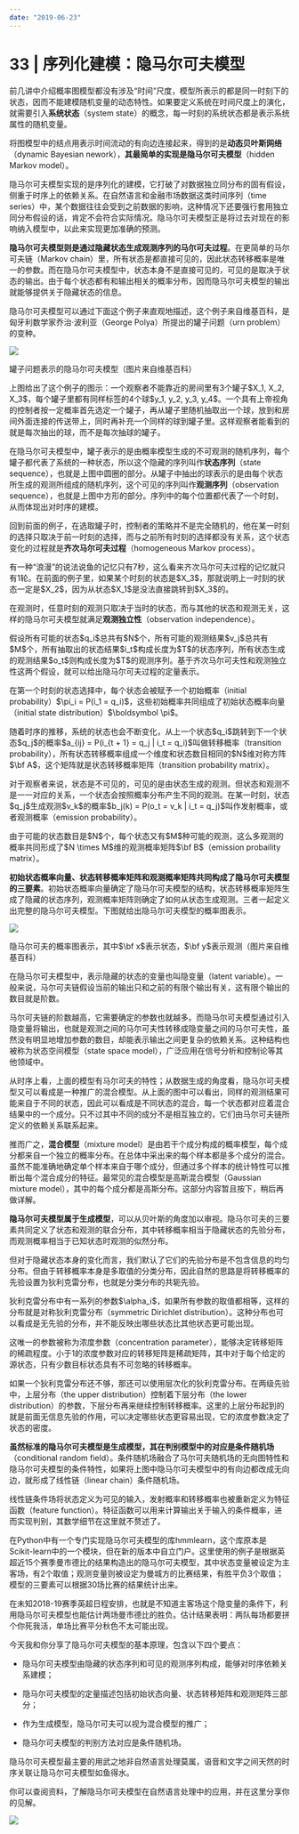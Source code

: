 ```yaml
---
date: "2019-06-23"
---  
```

      
# 33 | 序列化建模：隐马尔可夫模型
前几讲中介绍概率图模型都没有涉及“时间”尺度，模型所表示的都是同一时刻下的状态，因而不能建模随机变量的动态特性。如果要定义系统在时间尺度上的演化，就需要引入**系统状态**（system state）的概念，每一时刻的系统状态都是表示系统属性的随机变量。

将图模型中的结点用表示时间流动的有向边连接起来，得到的是**动态贝叶斯网络**（dynamic Bayesian nework），**其最简单的实现是隐马尔可夫模型**（hidden Markov model）。

隐马尔可夫模型实现的是序列化的建模，它打破了对数据独立同分布的固有假设，侧重于时序上的依赖关系。在自然语言和金融市场数据这类时间序列（time series）中，某个数据往往会受到之前数据的影响，这种情况下还要强行套用独立同分布假设的话，肯定不会符合实际情况。隐马尔可夫模型正是将过去对现在的影响纳入模型中，以此来实现更加准确的预测。

**隐马尔可夫模型则是通过隐藏状态生成观测序列的马尔可夫过程**。在更简单的马尔可夫链（Markov chain）里，所有状态是都直接可见的，因此状态转移概率是唯一的参数。而在隐马尔可夫模型中，状态本身不是直接可见的，可见的是取决于状态的输出。由于每个状态都有和输出相关的概率分布，因而隐马尔可夫模型的输出就能够提供关于隐藏状态的信息。

<!-- [[[read_end]]] -->

隐马尔可夫模型可以通过下面这个例子来直观地描述，这个例子来自维基百科，是匈牙利数学家乔治·波利亚（George Polya）所提出的罐子问题（urn problem）的变种。

![](./httpsstatic001geekbangorgresourceimage0f510f4c47cfcddb28cfd888891bdddc4d51.png)

罐子问题表示的隐马尔可夫模型（图片来自维基百科）

上图给出了这个例子的图示：一个观察者不能靠近的房间里有3个罐子\$X\_1, X\_2, X\_3\$，每个罐子里都有同样标签的4个球\$y\_1, y\_2, y\_3, y\_4\$。一个具有上帝视角的控制者按一定概率首先选定一个罐子，再从罐子里随机抽取出一个球，放到和房间外面连接的传送带上，同时再补充一个同样的球到罐子里。这样观察者能看到的就是每次抽出的球，而不是每次抽球的罐子。

在隐马尔可夫模型中，罐子表示的是由概率模型生成的不可观测的随机序列，每个罐子都代表了系统的一种状态，所以这个隐藏的序列叫作**状态序列**（state sequence），也就是上图中圆圈的部分。从罐子中抽出的球表示的是由每个状态所生成的观测所组成的随机序列，这个可见的序列叫作**观测序列**（observation sequence），也就是上图中方形的部分。序列中的每个位置都代表了一个时刻，从而体现出对时序的建模。

回到前面的例子，在选取罐子时，控制者的策略并不是完全随机的，他在某一时刻的选择只取决于前一时刻的选择，而与之前所有时刻的选择都没有关系，这个状态变化的过程就是**齐次马尔可夫过程**（homogeneous Markov process）。

有一种“浪漫”的说法说鱼的记忆只有7秒，这么看来齐次马尔可夫过程的记忆就只有1轮。在前面的例子里，如果某个时刻的状态是\$X\_3\$，那就说明上一时刻的状态一定是\$X\_2\$，因为从状态\$X\_1\$是没法直接跳转到\$X\_3\$的。

在观测时，任意时刻的观测只取决于当时的状态，而与其他的状态和观测无关，这样的隐马尔可夫模型就满足**观测独立性**（observation independence）。

假设所有可能的状态\$q\_i\$总共有\$N\$个，所有可能的观测结果\$v\_j\$总共有\$M\$个，所有抽取出的状态结果\$i\_t\$构成长度为\$T\$的状态序列，所有状态生成的观测结果\$o\_t\$则构成长度为\$T\$的观测序列。基于齐次马尔可夫性和观测独立性这两个假设，就可以给出隐马尔可夫过程的定量表示。

在第一个时刻的状态选择中，每个状态会被赋予一个初始概率（initial probability）\$\\pi\_i = P\(i\_1 = q\_i\)\$，这些初始概率共同组成了初始状态概率向量（initial state distribution）\$\\boldsymbol \\pi\$。

随着时序的推移，系统的状态也会不断变化，从上一个状态\$q\_i\$跳转到下一个状态\$q\_j\$的概率\$a\_\{ij\} = P\(i\_\{t + 1\} = q\_j | i\_t = q\_i\)\$叫做转移概率（transition probability），所有状态转移概率组成一个维度和状态数目相同的\$N\$维对称方阵\$\\bf A\$，这个矩阵就是状态转移概率矩阵（transition probability matrix）。

对于观察者来说，状态是不可见的，可见的是由状态生成的观测。但状态和观测不是一一对应的关系，一个状态会按照概率分布产生不同的观测。在某一时刻，状态\$q\_j\$生成观测\$v\_k\$的概率\$b\_j\(k\) = P\(o\_t = v\_k | i\_t = q\_j\)\$叫作发射概率，或者观测概率（emission probability）。

由于可能的状态数目是\$N\$个，每个状态又有\$M\$种可能的观测，这么多观测的概率共同形成了\$N \\times M\$维的观测概率矩阵\$\\bf B\$（emission probaility matrix）。

**初始状态概率向量、状态转移概率矩阵和观测概率矩阵共同构成了隐马尔可夫模型的三要素**。初始状态概率向量确定了隐马尔可夫模型的结构，状态转移概率矩阵生成了隐藏的状态序列，观测概率矩阵则确定了如何从状态生成观测。三者一起定义出完整的隐马尔可夫模型。下图就给出隐马尔可夫模型的概率图表示。

![](./httpsstatic001geekbangorgresourceimagecedbcea8105d25c0cc39235eda14f6b618db.png)

隐马尔可夫的概率图表示，其中\$\\bf x\$表示状态，\$\\bf y\$表示观测（图片来自维基百科）

在隐马尔可夫模型中，表示隐藏的状态的变量也叫隐变量（latent variable）。一般来说，马尔可夫链假设当前的输出只和之前的有限个输出有关，这有限个输出的数目就是阶数。

马尔可夫链的阶数越高，它需要确定的参数也就越多。而隐马尔可夫模型通过引入隐变量将输出，也就是观测之间的马尔可夫性转移成隐变量之间的马尔可夫性，虽然没有明显地增加参数的数目，却能表示输出之间更复杂的依赖关系。这种结构也被称为状态空间模型（state space model），广泛应用在信号分析和控制论等其他领域中。

从时序上看，上面的模型有马尔可夫的特性；从数据生成的角度看，隐马尔可夫模型又可以看成是一种推广的混合模型。从上面的图中可以看出，同样的观测结果可能来自于不同的状态，因此可以看成是不同状态的混合，每一个状态都对应着混合结果中的一个成分。只不过其中不同的成分不是相互独立的，它们由马尔可夫链所定义的依赖关系联系起来。

推而广之，**混合模型**（mixture model）是由若干个成分构成的概率模型，每个成分都来自一个独立的概率分布。在总体中采出来的每个样本都是多个成分的混合。虽然不能准确地确定单个样本来自于哪个成分，但通过多个样本的统计特性可以推断出每个混合成分的特征。最常见的混合模型是高斯混合模型（Gaussian mixture model），其中的每个成分都是高斯分布。这部分内容暂且按下，稍后再做详解。

**隐马尔可夫模型属于生成模型**，可以从贝叶斯的角度加以审视。隐马尔可夫的三要素共同定义了状态和观测的联合分布，其中转移概率相当于隐藏状态的先验分布，而观测概率相当于已知状态时观测的似然分布。

但对于隐藏状态本身的变化而言，我们默认了它们的先验分布是不包含信息的均匀分布。但由于转移概率本身是多取值的分类分布，因此自然的思路是将转移概率的先验设置为狄利克雷分布，也就是分类分布的共轭先验。

狄利克雷分布中有一系列的参数\$\\alpha\_i\$，如果所有参数的取值都相等，这样的分布就是对称狄利克雷分布（symmetric Dirichlet distribution）。这种分布也可以看成是无先验的分布，并不能反映出哪些状态比其他状态更可能出现。

这唯一的参数被称为浓度参数（concentration parameter），能够决定转移矩阵的稀疏程度。小于1的浓度参数对应的转移矩阵是稀疏矩阵，其中对于每个给定的源状态，只有少数目标状态具有不可忽略的转移概率。

如果一个狄利克雷分布还不够，那还可以使用层次化的狄利克雷分布。在两级先验中，上层分布（the upper distribution）控制着下层分布（the lower distribution）的参数，下层分布再来继续控制转移概率。这里的上层分布起到的就是前面无信息先验的作用，可以决定哪些状态更容易出现，它的浓度参数决定了状态的密度。

**虽然标准的隐马尔可夫模型是生成模型，其在判别模型中的对应是条件随机场**（conditional random field）。条件随机场融合了马尔可夫随机场的无向图特性和隐马尔可夫模型的条件特性，如果将上图中隐马尔可夫模型中的有向边都改成无向边，就形成了线性链（linear chain）条件随机场。

线性链条件场将状态定义为可见的输入，发射概率和转移概率也被重新定义为特征函数（feature function）。特征函数可以用来计算输出关于输入的条件概率，进而实现判别，其数学细节在这里就不赘述了。

在Python中有一个专门实现隐马尔可夫模型的库hmmlearn，这个库原本是Scikit-learn中的一个模块，但在新的版本中自立门户。这里使用的例子是根据英超近15个赛季曼市德比的结果构造出的隐马尔可夫模型，其中状态变量被设定为主客场，有2个取值；观测变量则被设定为曼城方的比赛结果，有胜平负3个取值；模型的三要素可以根据30场比赛的结果统计出来。

在未知2018-19赛季英超日程安排，也就是不知道主客场这个隐变量的条件下，利用隐马尔可夫模型也能估计两场曼市德比的胜负。估计结果表明：两队每场都要拼个你死我活，单场比赛平分秋色不太可能出现。

今天我和你分享了隐马尔可夫模型的基本原理，包含以下四个要点：

* 隐马尔可夫模型由隐藏的状态序列和可见的观测序列构成，能够对时序依赖关系建模；

* 隐马尔可夫模型的定量描述包括初始状态向量、状态转移矩阵和观测矩阵三部分；

* 作为生成模型，隐马尔可夫可以视为混合模型的推广；

* 隐马尔可夫模型的判别方法对应是条件随机场。

隐马尔可夫模型最主要的用武之地非自然语言处理莫属，语音和文字之间天然的时序关联让隐马尔可夫模型如鱼得水。

你可以查阅资料，了解隐马尔可夫模型在自然语言处理中的应用，并在这里分享你的见解。

![](./httpsstatic001geekbangorgresourceimaged65fd6a7bbe8213c2292b072cd5157d9e45f.jpg)